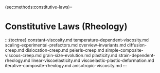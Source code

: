 (sec:methods:constitutive-laws)=
# Constitutive Laws (Rheology)


:::{toctree}
constant-viscosity.md
temperature-dependent-viscosity.md
scaling-experimental-prefactors.md
overview-invariants.md
diffusion-creep.md
dislocation-creep.md
peierls-creep.md
simple-composite-viscous-creep.md
grain-size-evolution.md
plasticity.md
strain-dependent-rheology.md
linear-viscoelasticity.md
viscoelastic-plastic-deformation.md
iterative-composite-rheology.md
anisotropic-viscosity.md
:::

